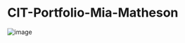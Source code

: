 # CIT-Portfolio-Mia-Matheson
![image](https://github.com/mmathes2/CIT-Portfolio-Mia-Matheson/assets/134009490/2f5887df-a092-4a4d-a102-c7732486284d)
